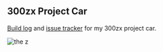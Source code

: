 ## 300zx Project Car

[Build log](https://tixxit.github.io/300zx/) and [issue tracker](https://github.com/tixxit/300zx/issues) for my 300zx project car.

![the z](https://goo.gl/photos/MGhVedqNLuxQLw6T8)
